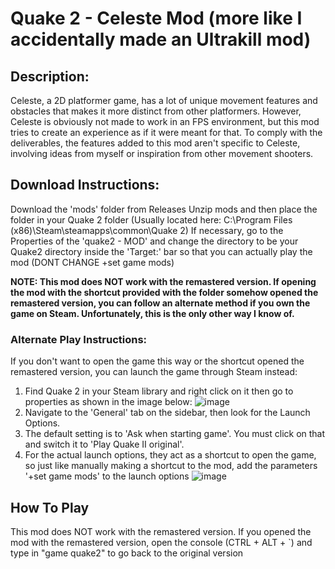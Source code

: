 # Quake 2 - Celeste Mod (more like I accidentally made an Ultrakill mod)

## Description:

Celeste, a 2D platformer game, has a lot of unique movement features and obstacles that makes it more distinct from other platformers. However, Celeste is obviously not made to work in an FPS environment, but this mod tries to create an experience as if it were meant for that. To comply with the deliverables, the features added to this mod aren't specific to Celeste, involving ideas from myself or inspiration from other movement shooters. 

## Download Instructions:

Download the 'mods' folder from Releases
Unzip mods and then place the folder in your Quake 2 folder (Usually located here: C:\Program Files (x86)\Steam\steamapps\common\Quake 2)
If necessary, go to the Properties of the 'quake2 - MOD' and change the directory to be your Quake2 directory inside the 'Target:' bar so that you can actually play the mod (DONT CHANGE +set game mods)

**NOTE: This mod does NOT work with the remastered version. If opening the mod with the shortcut provided with the folder somehow opened the remastered version, you can follow an alternate method if you own the game on Steam. Unfortunately, this is the only other way I know of.**
### Alternate Play Instructions:

If you don't want to open the game this way or the shortcut opened the remastered version, you can launch the game through Steam instead:
1. Find Quake 2 in your Steam library and right click on it then go to properties as shown in the image below:
![image](https://github.com/Alzabun/Quake2Celeste/assets/29514225/9fe6c7dd-b0be-47c8-b6a8-59666e324168)
2. Navigate to the 'General' tab on the sidebar, then look for the Launch Options.
3. The default setting is to 'Ask when starting game'. You must click on that and switch it to 'Play Quake II original'.
4. For the actual launch options, they act as a shortcut to open the game, so just like manually making a shortcut to the mod, add the parameters '+set game mods' to the launch options
![image](https://github.com/Alzabun/Quake2Celeste/assets/29514225/c7665126-3569-480f-ad96-452163e81e58)

## How To Play

This mod does NOT work with the remastered version. If you opened the mod with the remastered version, open the console (CTRL + ALT + `) and type in "game quake2" to go back to the original version
